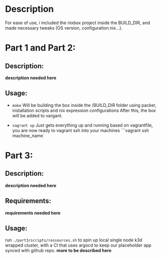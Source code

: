 # Description
For ease of use, i included the nixbox project inside the BUILD_DIR, and made necessary tweaks (OS version, configuration.nix...).

# Part 1 and Part 2:
## Description:
**description needed here**
## Usage:
- ```make```
    Will be building the box inside the /BUILD_DIR folder using packer, installation scripts and nix expression configurations
    After this, the box will be added to vargant.

- ```vagrant up```
    Just gets everything up and running based on vagrantfile, you are now ready to vagrant ssh into your machines
    ```vagrant ssh machine_name`
# Part 3:
## Description:
**description needed here**
## Requirements:
**requirements needed here**
## Usage:
run ```./part3/scripts/ressources.sh``` to spin up local single node k3d wrapped cluster, with a CI that uses argocd to keep our placeholder app synced with github repo.
**more to be described here**

